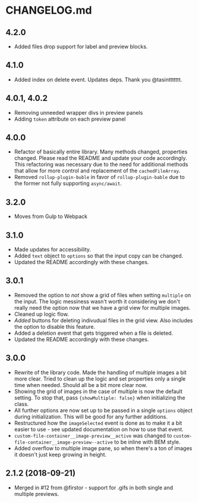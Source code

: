 # CHANGELOG.md

## 4.2.0

-   Added files drop support for label and preview blocks.

## 4.1.0

-   Added index on delete event. Updates deps. Thank you @tasinttttttt.

## 4.0.1, 4.0.2

-   Removing unneeded wrapper divs in preview panels
-   Adding `token` attribute on each preview panel

## 4.0.0

-   Refactor of basically entire library. Many methods changed, properties changed. Please read the README and update your code accordingly. This refactoring was necessary due to the need for additional methods that allow for more control and replacement of the `cachedFileArray`.
-   Removed `rollup-plugin-buble` in favor of `rollup-plugin-bable` due to the former not fully supporting `async/await`.

## 3.2.0

-   Moves from Gulp to Webpack

## 3.1.0

-   Made updates for accessibility.
-   Added `text` object to `options` so that the input copy can be changed.
-   Updated the README accordingly with these changes.

## 3.0.1

-   Removed the option to _not_ show a grid of files when setting `multiple` on the input. The logic messiness wasn't worth it considering we don't really need the option now that we have a grid view for multiple images.
-   Cleaned up logic flow.
-   _Added_ buttons for deleting indivudual files in the grid view. Also includes the option to disable this feature.
-   Added a deletion event that gets triggered when a file is deleted.
-   Updated the README accordingly with these changes.

## 3.0.0

-   Rewrite of the library code. Made the handling of multiple images a bit more clear. Tried to clean up the logic and set properties only a single time when needed. Should all be a bit more clear now.
-   Showing the grid of images in the case of multiple is now the default setting. To stop that, pass
    `{showMultiple: false}` when initializing the class.
-   All further options are now set up to be passed in a single `options` object during initialization. This will be good for any further additions.
-   Restructured how the `imageSelected` event is done as to make it a bit easier to use - see updated documentation on how to use that event.
-   `custom-file-container__image-preview__active` was changed to `custom-file-container__image-preview--active` to be inline with BEM style.
-   Added overflow to multiple image pane, so when there's a ton of images it doesn't just keep growing in height.

## 2.1.2 (2018-09-21)

-   Merged in #12 from @firstor - support for .gifs in both single and multiple previews.
